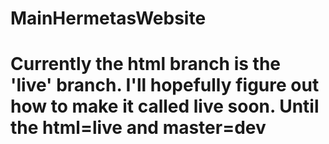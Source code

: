 # MainHermetasWebsite
# Currently the html branch is the 'live' branch. I'll hopefully figure out how to make it called live soon. Until the html=live and master=dev
